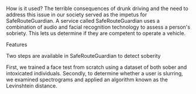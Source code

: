 How is it used?
The terrible consequences of drunk driving and the need to address this issue in our society served as the impetus for SafeRouteGuardian. A service called SafeRouteGuardian uses a combination of audio and facial recognition technology to assess a person's sobriety. This lets us determine if they are competent to operate a vehicle.

Features

Two steps are available in SafeRouteGuardian to detect soberity

First, we trained a face test from scratch using a dataset of both sober and intoxicated individuals.
Secondly, to determine whether a user is slurring, we examined spectrograms and applied an algorithm known as the Levinshtein distance.
